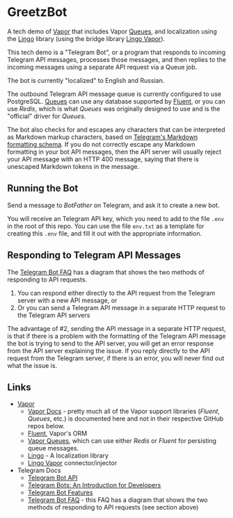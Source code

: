 # GreetzBot #

A tech demo of [Vapor](https://vapor.codes) that includes Vapor
[Queues](https://github.com/vapor/queues), and localization using the
[Lingo](https://github.com/miroslavkovac/Lingo) library (using the bridge
library [Lingo Vapor](https://github.com/vapor-community/Lingo-Vapor)).

This tech demo is a "Telegram Bot", or a program that responds to incoming
Telegram API messages, processes those messages, and then replies to the
incoming messages using a separate API request via a Queue job.

The bot is currently "localized" to English and Russian.

The outbound Telegram API message queue is currently configured to use
PostgreSQL.  [Queues](https://github.com/vapor/queues) can use any database
supported by [Fluent](https://github.com/vapor/fluent), or you can use _Redis_,
which is what _Queues_ was originally designed to use and is the "official"
driver for _Queues_.

The bot also checks for and escapes any characters that can be interpreted as
Markdown markup characters, based on [Telegram's Markdown formatting
schema](https://core.telegram.org/bots/api#formatting-options).  If you do not
correctly escape any Markdown formatting in your bot API messages, then the
API server will usually reject your API message with an HTTP 400 message,
saying that there is unescaped Markdown tokens in the message.

## Running the Bot ##
Send a message to _BotFather_ on Telegram, and ask it to create a new bot.

You will receive an Telegram API key, which you need to add to the file `.env`
in the root of this repo.  You can use the file `env.txt` as a template for
creating this `.env` file, and fill it out with the appropriate information.

## Responding to Telegram API Messages ##
The [Telegram Bot FAQ](https://core.telegram.org/bots/faq) has a diagram that
shows the two methods of responding to API requests.

1. You can respond either directly to the API request from the Telegram server
with a new API message, or
2. Or you can send a Telegram API message in a separate HTTP request to the
Telegram API servers

The advantage of #2, sending the API message in a separate HTTP request, is
that if there is a problem with the formatting of the Telegram API message the
bot is trying to send to the API server, you will get an error response from
the API server explaining the issue.  If you reply directly to the API request
from the Telegram server, if there is an error, you will never find out what
the issue is.

## Links ##
- [Vapor](https://vapor.codes/)
   - [Vapor Docs](https://docs.vapor.codes/) - pretty much all of the Vapor
     support libraries (_Fluent_, _Queues_, etc.) is documented here and not
     in their respective GitHub repos below.
   - [Fluent](https://github.com/vapor/fluent), Vapor's ORM
   - [Vapor Queues](https://github.com/vapor/queues), which can use either
     _Redis_ or _Fluent_ for persisting queue messages.
   - [Lingo](https://github.com/miroslavkovac/Lingo) - A localization library
   - [Lingo Vapor](https://github.com/vapor-community/Lingo-Vapor)
     connector/injector
- Telegram Docs
   - [Telegram Bot API](https://core.telegram.org/bots/api)
   - [Telegram Bots: An Introduction for Developers](https://core.telegram.org/bots)
   - [Telegram Bot Features](https://core.telegram.org/bots/features)
   - [Telegram Bot FAQ](https://core.telegram.org/bots/faq) - this FAQ has a
     diagram that shows the two methods of responding to API requests (see
     section above)

